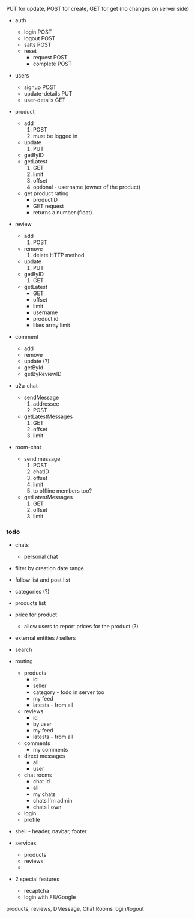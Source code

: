 
PUT for update, POST for create, GET for get (no changes on server side)

* auth
    * login  POST
    * logout POST
    * salts POST
    * reset 
        * request POST
        * complete POST
* users
    * signup POST
    * update-details PUT
    * user-details GET
* product
    * add 
        1. POST
        2. must be logged in
    * update
        1. PUT
    * getByID
    * getLatest
        1. GET
        1. limit
        2. offset
        3. optional - username (owner of the product)
    * get product rating
        * productID
        * GET request
        * returns a number (float)
* review
    * add
        1. POST
    * remove
        1. delete HTTP method
    * update
        1. PUT
    * getByID
        1. GET
    * getLatest
        * GET
        * offset
        * limit
        * username
        * product id
        * likes array limit
* comment
    * add
    * remove
    * update (?)
    * getById
    * getByReviewID

* u2u-chat
    * sendMessage
        1. addressee
        2. POST
    * getLatestMessages
        1. GET
        2. offset
        3. limit
* room-chat
    * send message
        1. POST
        1. chatID
        2. offset
        3. limit
        4. to offline members too?
    *  getLatestMessages
        1. GET
        2. offset
        3. limit


### todo

* chats
    * personal chat
* filter by creation date range
* follow list and post list
* categories (?)
* products list
* price for product
    * allow users to report prices for the product (?)
* external entities / sellers

* search
* routing
    * products
        * id
        * seller
        * category - todo in server too
        * my feed
        * latests - from all
    * reviews
        * id
        * by user
        * my feed
        * latests - from all
    * comments
        * my comments
    * direct messages
        * all
        * user
    * chat rooms
        * chat id
        * all
        * my chats
        * chats I'm admin
        * chats I own
    * login
    * profile
* shell - header, navbar, footer
* services
    * products
    * reviews
    * 
* 2 special features
    * recaptcha
    * login with FB/Google
  
 
products, reviews, DMessage, Chat Rooms     login/logout